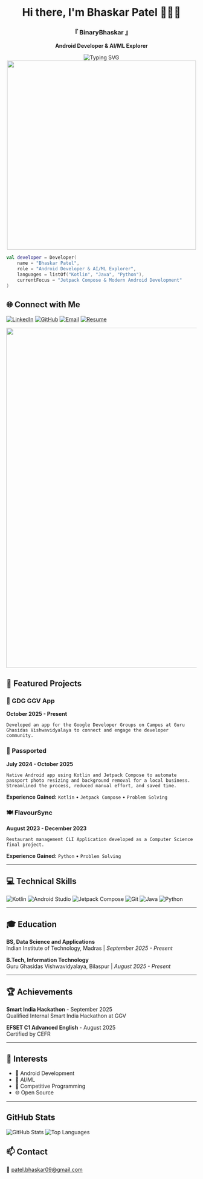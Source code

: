 <div align="center">

# Hi there, I'm Bhaskar Patel 🌙💕✨
### 『 BinaryBhaskar 』

**Android Developer & AI/ML Explorer**

<img src="https://readme-typing-svg.demolab.com?font=Fira+Code&size=22&duration=3000&pause=1000&color=00D9FF&center=true&vCenter=true&multiline=true&width=600&height=80&lines=Android+Developer+%26+AI%2FML+Explorer;Building+the+future%2C+one+app+at+a+time" alt="Typing SVG" />

<img src="https://user-images.githubusercontent.com/74038190/225813708-98b745f2-7d22-48cf-9150-083f1b00d6c9.gif" width="500">

<div align = "left">

```kotlin
val developer = Developer(
    name = "Bhaskar Patel",
    role = "Android Developer & AI/ML Explorer",
    languages = listOf("Kotlin", "Java", "Python"),
    currentFocus = "Jetpack Compose & Modern Android Development"
)
```

## 🌐 Connect with Me

[![LinkedIn](https://img.shields.io/badge/LinkedIn-0077B5?style=for-the-badge&logo=linkedin&logoColor=white)](https://linkedin.com/in/binarybhaskar)
[![GitHub](https://img.shields.io/badge/GitHub-100000?style=for-the-badge&logo=github&logoColor=white)](https://github.com/binarybhaskar)
[![Email](https://img.shields.io/badge/Gmail-D14836?style=for-the-badge&logo=gmail&logoColor=white)](mailto:patel.bhaskar09@gmail.com)
<a href="assets/resume.pdf">
  <img src="https://img.shields.io/badge/Resume-4285F4?style=for-the-badge&logo=googledocs&logoColor=white&labelColor=4285F4" alt="Resume"/>
</a>

<img src="https://user-images.githubusercontent.com/74038190/212284100-561aa473-3905-4a80-b561-0d28506553ee.gif" width="900">

## 🚀 Featured Projects

### 📱 GDG GGV App
**October 2025 - Present**

    Developed an app for the Google Developer Groups on Campus at Guru Ghasidas Vishwavidyalaya to connect and engage the developer community.

### 📸 Passported
**July 2024 - October 2025**

    Native Android app using Kotlin and Jetpack Compose to automate passport photo resizing and background removal for a local business. Streamlined the process, reduced manual effort, and saved time.

**Experience Gained:** `Kotlin` • `Jetpack Compose` • `Problem Solving`

### 🍽️ FlavourSync
**August 2023 - December 2023**

    Restaurant management CLI Application developed as a Computer Science final project.

**Experience Gained:** `Python` • `Problem Solving`

---

## 💻 Technical Skills

![Kotlin](https://img.shields.io/badge/Kotlin-0095D5?style=for-the-badge&logo=kotlin&logoColor=white)
![Android Studio](https://img.shields.io/badge/Android_Studio-3DDC84?style=for-the-badge&logo=android-studio&logoColor=white)
![Jetpack Compose](https://img.shields.io/badge/Jetpack%20Compose-4285F4?style=for-the-badge&logo=jetpackcompose&logoColor=white)
![Git](https://img.shields.io/badge/Git-F05032?style=for-the-badge&logo=git&logoColor=white)
![Java](https://img.shields.io/badge/Java-ED8B00?style=for-the-badge&logo=java&logoColor=white)
![Python](https://img.shields.io/badge/Python-3776AB?style=for-the-badge&logo=python&logoColor=white)

---

## 🎓 Education

**BS, Data Science and Applications**  
Indian Institute of Technology, Madras | *September 2025 - Present*

**B.Tech, Information Technology**  
Guru Ghasidas Vishwavidyalaya, Bilaspur | *August 2025 - Present*

---

## 🏆 Achievements

**Smart India Hackathon** - September 2025  
Qualified Internal Smart India Hackathon at GGV

**EFSET C1 Advanced English** - August 2025  
Certified by CEFR

---

## 🎯 Interests

- 📱 Android Development
- 🤖 AI/ML
- 🧩 Competitive Programming
- 🌐 Open Source

---

##  GitHub Stats

![GitHub Stats](https://github-readme-stats.vercel.app/api?username=binarybhaskar&show_icons=true&theme=radical)
![Top Languages](https://github-readme-stats.vercel.app/api/top-langs/?username=binarybhaskar&layout=compact&theme=radical)

## 📫 Contact

📧 [patel.bhaskar09@gmail.com](mailto:patel.bhaskar09@gmail.com)
